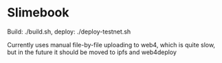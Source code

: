 # Slimebook

Build: ./build.sh, deploy: ./deploy-testnet.sh

Currently uses manual file-by-file uploading to web4, which is quite slow, but in the future it should be moved to ipfs and web4deploy
